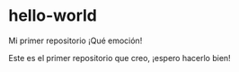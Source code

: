 # hello-world
Mi primer repositorio ¡Qué emoción!

Este es el primer repositorio que creo, ¡espero hacerlo bien!
